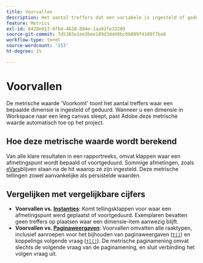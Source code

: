 ```yaml
---
title: Voorvallen
description: Het aantal treffers dat een variabele is ingesteld of geduurd.
feature: Metrics
exl-id: 8428e813-0fb4-4620-884e-1aa92fe33209
source-git-commit: 7d5383e1ee3bee189d3dd48bc6b899f4108f7ba8
workflow-type: tm+mt
source-wordcount: '153'
ht-degree: 1%

---
```


# Voorvallen

De metrische waarde &#39;Voorkomt&#39; toont het aantal treffers waar een bepaalde dimensie is ingesteld of geduurd. Wanneer u een dimensie in Workspace naar een leeg canvas sleept, past Adobe deze metrische waarde automatisch toe op het project.

## Hoe deze metrische waarde wordt berekend

Van alle klare resultaten in een rapportreeks, omvat klappen waar een afmetingspunt wordt bepaald of voortgeduurd. Sommige afmetingen, zoals [eVars](../dimensions/evar.md)blijven staan na de hit waarop ze zijn ingesteld. Deze metrische tellingen zowel aanvankelijke als persistelde waarden.

## Vergelijken met vergelijkbare cijfers

* **Voorvallen vs. [Instanties](instances.md)**: Komt tellingsklappen voor waar een afmetingspunt werd geplaatst of voortgeduurd. Exemplaren bevatten geen treffers op plaatsen waar een dimensie-item aanwezig blijft.
* **Voorvallen vs. [Paginaweergaven](page-views.md)**: Voorvallen omvatten alle raaktypen, inclusief aanroepen voor het bijhouden van paginaweergaven ([`t()`](/help/implement/vars/functions/t-method.md)) en koppelings volgende vraag ([`tl()`](/help/implement/vars/functions/tl-method.md)). De metrische paginamening omvat slechts de volgende vraag van de paginamening, en sluit verbinding het volgen vraag uit.
